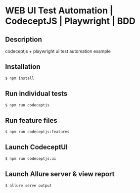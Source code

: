 # WEB UI Test Automation | CodeceptJS | Playwright | BDD

## Description
codeceptjs + playwright ui test automation example

## Installation
```bash
$ npm install
```

## Run individual tests
```bash
$ npm run codeceptjs 
```

## Run feature files
```bash
$ npm run codeceptjs:features 
```

## Launch CodeceptUI
```bash
$ npm run codeceptjs:ui 
```

## Launch Allure server & view report
```bash
$ allure serve output 
```